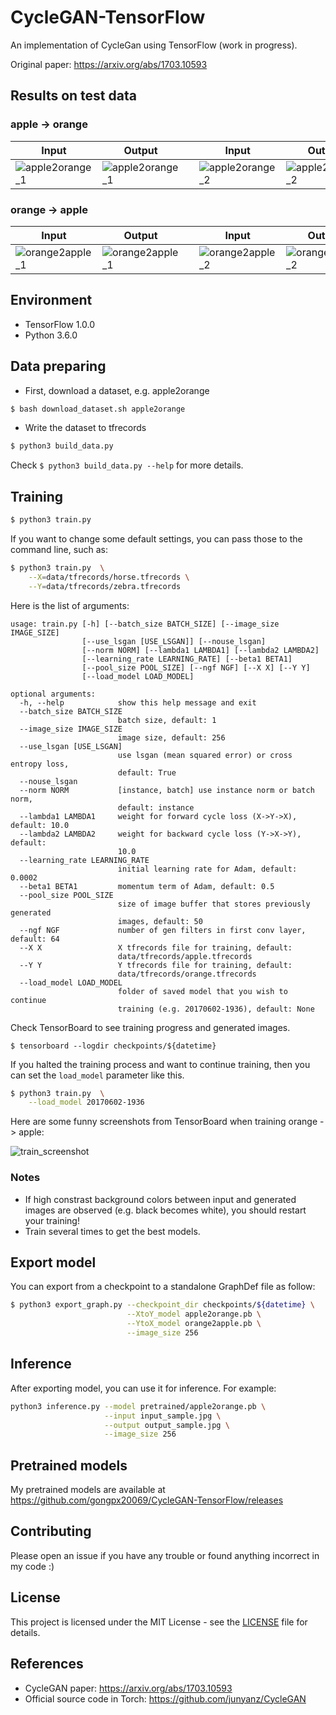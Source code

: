 # CycleGAN-TensorFlow
An implementation of CycleGan using TensorFlow (work in progress).

Original paper: https://arxiv.org/abs/1703.10593

## Results on test data

### apple -> orange

| Input | Output | | Input | Output | | Input | Output |
|-------|--------|-|-------|--------|-|-------|--------|
|![apple2orange_1](samples/real_apple2orange_1.jpg) | ![apple2orange_1](samples/fake_apple2orange_1.jpg)| |![apple2orange_2](samples/real_apple2orange_2.jpg) | ![apple2orange_2](samples/fake_apple2orange_2.jpg)| |![apple2orange_3](samples/real_apple2orange_3.jpg) | ![apple2orange_3](samples/fake_apple2orange_3.jpg)|


### orange -> apple

| Input | Output | | Input | Output | | Input | Output |
|-------|--------|-|-------|--------|-|-------|--------|
|![orange2apple_1](samples/real_orange2apple_1.jpg) | ![orange2apple_1](samples/fake_orange2apple_1.jpg)| |![orange2apple_2](samples/real_orange2apple_2.jpg) | ![orange2apple_2](samples/fake_orange2apple_2.jpg)| |![orange2apple_3](samples/real_orange2apple_3.jpg) | ![orange2apple_3](samples/fake_orange2apple_3.jpg)|

## Environment

* TensorFlow 1.0.0
* Python 3.6.0

## Data preparing

* First, download a dataset, e.g. apple2orange

```bash
$ bash download_dataset.sh apple2orange
```

* Write the dataset to tfrecords

```bash
$ python3 build_data.py
```

Check `$ python3 build_data.py --help` for more details.

## Training

```bash
$ python3 train.py
```

If you want to change some default settings, you can pass those to the command line, such as:

```bash
$ python3 train.py  \
    --X=data/tfrecords/horse.tfrecords \
    --Y=data/tfrecords/zebra.tfrecords
```

Here is the list of arguments:
```
usage: train.py [-h] [--batch_size BATCH_SIZE] [--image_size IMAGE_SIZE]
                [--use_lsgan [USE_LSGAN]] [--nouse_lsgan]
                [--norm NORM] [--lambda1 LAMBDA1] [--lambda2 LAMBDA2]
                [--learning_rate LEARNING_RATE] [--beta1 BETA1]
                [--pool_size POOL_SIZE] [--ngf NGF] [--X X] [--Y Y]
                [--load_model LOAD_MODEL]

optional arguments:
  -h, --help            show this help message and exit
  --batch_size BATCH_SIZE
                        batch size, default: 1
  --image_size IMAGE_SIZE
                        image size, default: 256
  --use_lsgan [USE_LSGAN]
                        use lsgan (mean squared error) or cross entropy loss,
                        default: True
  --nouse_lsgan
  --norm NORM           [instance, batch] use instance norm or batch norm,
                        default: instance
  --lambda1 LAMBDA1     weight for forward cycle loss (X->Y->X), default: 10.0
  --lambda2 LAMBDA2     weight for backward cycle loss (Y->X->Y), default:
                        10.0
  --learning_rate LEARNING_RATE
                        initial learning rate for Adam, default: 0.0002
  --beta1 BETA1         momentum term of Adam, default: 0.5
  --pool_size POOL_SIZE
                        size of image buffer that stores previously generated
                        images, default: 50
  --ngf NGF             number of gen filters in first conv layer, default: 64
  --X X                 X tfrecords file for training, default:
                        data/tfrecords/apple.tfrecords
  --Y Y                 Y tfrecords file for training, default:
                        data/tfrecords/orange.tfrecords
  --load_model LOAD_MODEL
                        folder of saved model that you wish to continue
                        training (e.g. 20170602-1936), default: None
```

Check TensorBoard to see training progress and generated images.

```
$ tensorboard --logdir checkpoints/${datetime}
```

If you halted the training process and want to continue training, then you can set the `load_model` parameter like this.

```bash
$ python3 train.py  \
    --load_model 20170602-1936
```

Here are some funny screenshots from TensorBoard when training orange -> apple:

![train_screenshot](samples/train_screenshot.png)


### Notes
* If high constrast background colors between input and generated images are observed (e.g. black becomes white), you should restart your training!
* Train several times to get the best models.

## Export model
You can export from a checkpoint to a standalone GraphDef file as follow:

```bash
$ python3 export_graph.py --checkpoint_dir checkpoints/${datetime} \
                          --XtoY_model apple2orange.pb \
                          --YtoX_model orange2apple.pb \
                          --image_size 256
```


## Inference
After exporting model, you can use it for inference. For example:

```bash
python3 inference.py --model pretrained/apple2orange.pb \
                     --input input_sample.jpg \
                     --output output_sample.jpg \
                     --image_size 256
```

## Pretrained models
My pretrained models are available at 
https://github.com/gongpx20069/CycleGAN-TensorFlow/releases

## Contributing
Please open an issue if you have any trouble or found anything incorrect in my code :)

## License
This project is licensed under the MIT License - see the [LICENSE](LICENSE) file for details.

## References

* CycleGAN paper: https://arxiv.org/abs/1703.10593
* Official source code in Torch: https://github.com/junyanz/CycleGAN
